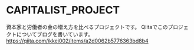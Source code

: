 # CAPITALIST_PROJECT
資本家と労働者の金の増え方を比べるプロジェクトです。
Qiitaでこのプロジェクトについてブログを書いています。
https://qiita.com/ikkei002/items/a2d0062b5776363bd8b4


